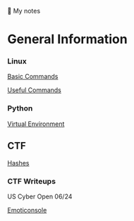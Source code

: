 :page_with_curl: My notes
<h1>General Information</h1>
	<h3>Linux</h3>

[Basic Commands](Upload/General/Linux/Basics.md)

[Useful Commands](General/Linux/Useful.md)

<h3>Python</h3>

[Virtual Environment](General/Python/venv.md)


<h2>CTF</h2>

[Hashes](CTF/Hashing/Hash.md)

<h3>CTF Writeups</h3>
US Cyber Open 06/24

[Emoticonsole](Upload/WriteUPs/Emoticonsole.md)
